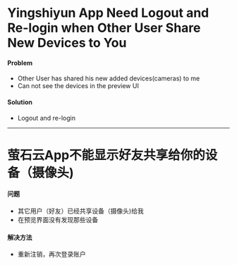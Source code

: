 # Yingshiyun App Need Logout and Re-login when Other User Share New Devices to You

#### Problem
* Other User has shared his new added devices(cameras) to me
* Can not see the devices in the preview UI

#### Solution
* Logout and re-login


----------------
# 萤石云App不能显示好友共享给你的设备（摄像头)

#### 问题
* 其它用户（好友）已经共享设备（摄像头)给我
* 在预览界面没有发现那些设备

#### 解决方法
* 重新注销，再次登录账户

